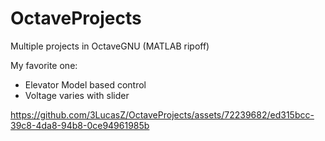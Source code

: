 # OctaveProjects

Multiple projects in OctaveGNU (MATLAB ripoff)

My favorite one:
* Elevator Model based control
* Voltage varies with slider



https://github.com/3LucasZ/OctaveProjects/assets/72239682/ed315bcc-39c8-4da8-94b8-0ce94961985b

